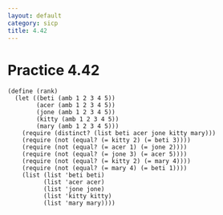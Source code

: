 ```yaml
---
layout: default
category: sicp
title: 4.42
---
```


# Practice 4.42

    (define (rank)
      (let ((beti (amb 1 2 3 4 5))
            (acer (amb 1 2 3 4 5))
            (jone (amb 1 2 3 4 5))
            (kitty (amb 1 2 3 4 5))
            (mary (amb 1 2 3 4 5)))
        (require (distinct? (list beti acer jone kitty mary)))
        (require (not (equal? (= kitty 2) (= beti 3))))
        (require (not (equal? (= acer 1) (= jone 2))))
        (require (not (equal? (= jone 3) (= acer 5))))
        (require (not (equal? (= kitty 2) (= mary 4))))
        (require (not (equal? (= mary 4) (= beti 1))))
        (list (list 'beti beti)
              (list 'acer acer)
              (list 'jone jone)
              (list 'kitty kitty)
              (list 'mary mary))))
